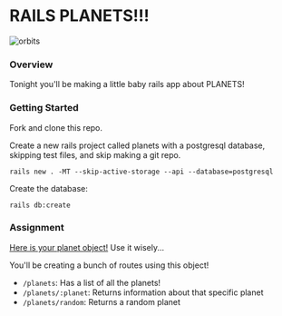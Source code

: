 # RAILS PLANETS!!!

![orbits](https://iwsmt-content-ok2nbdvvyp8jbrhdp.stackpathdns.com/2282013232750iAtC2afkODS6U.gif)

### Overview

Tonight you'll be making a little baby rails app about PLANETS!

### Getting Started

Fork and clone this repo.

Create a new rails project called planets with a postgresql database, skipping test files, and skip making a git repo.

```
rails new . -MT --skip-active-storage --api --database=postgresql
```

Create the database:

```
rails db:create
```

### Assignment


[Here is your planet object!](./planets.rb) Use it wisely...

You'll be creating a bunch of routes using this object!

- `/planets`: Has a list of all the planets!
- `/planets/:planet`: Returns information about that specific planet
- `/planets/random`: Returns a random planet
